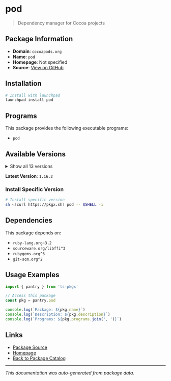 # pod

> Dependency manager for Cocoa projects

## Package Information

- **Domain**: `cocoapods.org`
- **Name**: `pod`
- **Homepage**: Not specified
- **Source**: [View on GitHub](https://github.com/pkgxdev/pantry/tree/main/projects/cocoapods.org/package.yml)

## Installation

```bash
# Install with launchpad
launchpad install pod
```

## Programs

This package provides the following executable programs:

- `pod`

## Available Versions

<details>
<summary>Show all 13 versions</summary>

- `1.16.2`, `1.16.1`, `1.16.0`, `1.15.2`, `1.15.1`
- `1.15.0`, `1.14.3`, `1.14.2`, `1.14.1`, `1.14.0`
- `1.13.0`, `1.12.1`, `1.5.0`

</details>

**Latest Version**: `1.16.2`

### Install Specific Version

```bash
# Install specific version
sh <(curl https://pkgx.sh) pod -- $SHELL -i
```

## Dependencies

This package depends on:

- `ruby-lang.org~3.2`
- `sourceware.org/libffi^3`
- `rubygems.org^3`
- `git-scm.org^2`

## Usage Examples

```typescript
import { pantry } from 'ts-pkgx'

// Access this package
const pkg = pantry.pod

console.log(`Package: ${pkg.name}`)
console.log(`Description: ${pkg.description}`)
console.log(`Programs: ${pkg.programs.join(', ')}`)
```

## Links

- [Package Source](https://github.com/pkgxdev/pantry/tree/main/projects/cocoapods.org/package.yml)
- [Homepage](#)
- [Back to Package Catalog](../package-catalog.md)

---

*This documentation was auto-generated from package data.*

